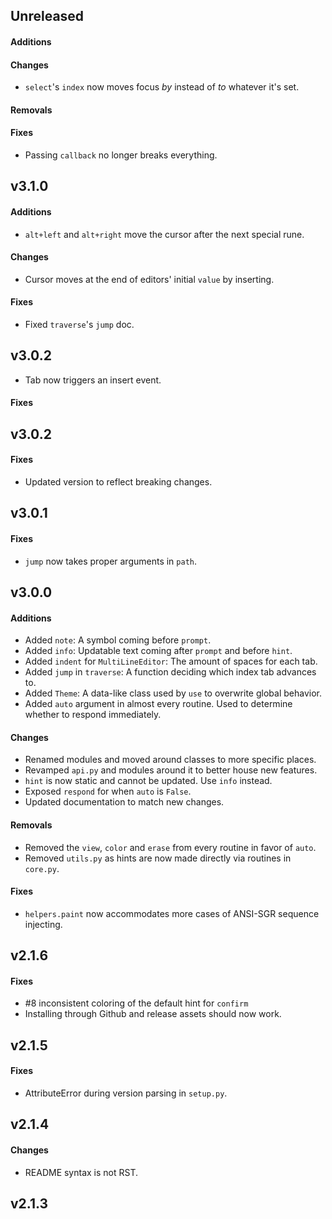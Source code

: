 ## Unreleased

#### Additions

#### Changes

- `select`\'s `index` now moves focus *by* instead of *to* whatever it's set.

#### Removals

#### Fixes

- Passing `callback` no longer breaks everything.

## v3.1.0

#### Additions

- `alt+left` and `alt+right` move the cursor after the next special rune.

#### Changes

- Cursor moves at the end of editors' initial `value` by inserting.

#### Fixes

- Fixed `traverse`\'s `jump` doc.

## v3.0.2

- Tab now triggers an insert event.

#### Fixes

## v3.0.2

#### Fixes

- Updated version to reflect breaking changes.

## v3.0.1

#### Fixes

- `jump` now takes proper arguments in `path`.

## v3.0.0

#### Additions

- Added `note`: A symbol coming before `prompt`.
- Added `info`: Updatable text coming after `prompt` and before `hint`.
- Added `indent` for `MultiLineEditor`: The amount of spaces for each tab.
- Added `jump` in `traverse`: A function deciding which index tab advances to.
- Added `Theme`: A data-like class used by `use` to overwrite global behavior.
- Added `auto` argument in almost every routine. Used to determine whether to respond immediately.

#### Changes

- Renamed modules and moved around classes to more specific places.
- Revamped `api.py` and modules around it to better house new features.
- `hint` is now static and cannot be updated. Use `info` instead.
- Exposed `respond` for when `auto` is `False`.
- Updated documentation to match new changes.

#### Removals

- Removed the `view`, `color` and `erase` from every routine in favor of `auto`.
- Removed `utils.py` as hints are now made directly via routines in `core.py`.

#### Fixes

- `helpers.paint` now accommodates more cases of ANSI-SGR sequence injecting.

## v2.1.6

#### Fixes

- \#8 inconsistent coloring of the default hint for `confirm`
- Installing through Github and release assets should now work.

## v2.1.5

#### Fixes

- AttributeError during version parsing in `setup.py`.

## v2.1.4

#### Changes

- README syntax is not RST.

## v2.1.3
